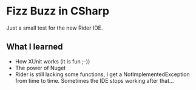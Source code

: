 # Fizz Buzz in CSharp

Just a small test for the new Rider IDE.

## What I learned

* How XUnit works (it is fun ;-))
* The power of Nuget
* Rider is still lacking some functions, 
  I get a NotImplementedException from time to time. Sometimes the IDE stops working after that...